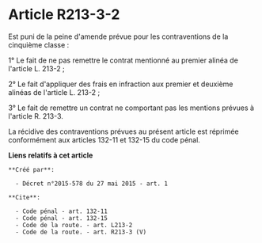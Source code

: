 # Article R213-3-2

Est puni de la peine d'amende prévue pour les contraventions de la cinquième classe : 

1° Le fait de ne pas remettre le contrat mentionné au premier alinéa de l'article L. 213-2 ; 

2° Le fait d'appliquer des frais en infraction aux premier et deuxième alinéas de l'article L. 213-2 ; 

3° Le fait de remettre un contrat ne comportant pas les mentions prévues à l'article R. 213-3. 

La récidive des contraventions prévues au présent article est réprimée conformément aux articles 
132-11 
et 
132-15 
du code pénal.

**Liens relatifs à cet article**

	**Créé par**:

	  - Décret n°2015-578 du 27 mai 2015 - art. 1

	**Cite**:

	  - Code pénal - art. 132-11
	  - Code pénal - art. 132-15
	  - Code de la route. - art. L213-2
	  - Code de la route. - art. R213-3 (V)
